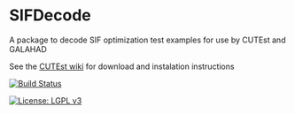 # SIFDecode
A package to decode SIF optimization test examples for use by CUTEst and GALAHAD

See the [CUTEst wiki](https://github.com/ralna/CUTEst/wiki) for download and instalation instructions

[![Build Status](https://travis-ci.org/ralna/SIFDecode.svg?branch=master)](https://travis-ci.org/ralna/SIFDecode)

[![License: LGPL v3](https://img.shields.io/badge/License-LGPL%20v3-blue.svg)](https://www.gnu.org/licenses/lgpl-3.0)
